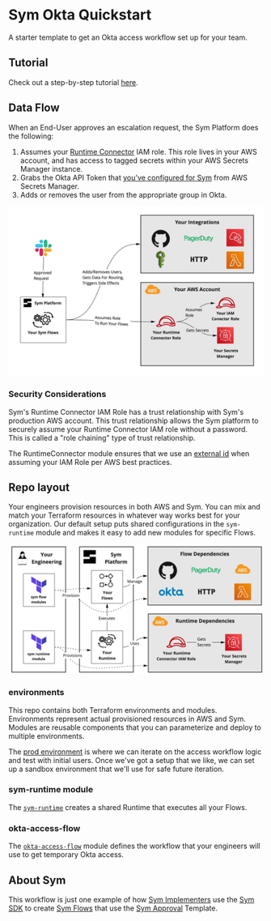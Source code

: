 # Sym Okta Quickstart

A starter template to get an Okta access workflow set up for your team.

## Tutorial

Check out a step-by-step tutorial [here](https://okta.tutorials.symops.com).

## Data Flow

When an End-User approves an escalation request, the Sym Platform does the following:

1. Assumes your [Runtime Connector](https://docs.symops.com/docs/runtime-connector) IAM role. This role lives in your AWS account, and has access to tagged secrets within your AWS Secrets Manager instance.
2. Grabs the Okta API Token that [you've configured for Sym](https://docs.symops.com/docs/okta) from AWS Secrets Manager.
3. Adds or removes the user from the appropriate group in Okta.

![Data Flow](docs/SymDataFlow.jpg)

### Security Considerations

Sym's Runtime Connector IAM Role has a trust relationship with Sym's production AWS account. This trust relationship allows the Sym platform to securely assume your Runtime Connector IAM role without a password. This is called a "role chaining" type of trust relationship.

The RuntimeConnector module ensures that we use an [external id](https://docs.aws.amazon.com/IAM/latest/UserGuide/id_roles_create_for-user_externalid.html) when assuming your IAM Role per AWS best practices.

## Repo layout

Your engineers provision resources in both AWS and Sym. You can mix and match your Terraform resources in whatever way works best for your organization. Our default setup puts shared configurations in the `sym-runtime` module and makes it easy to add new modules for specific Flows.

![Provisioning Flow](docs/SymProvisioningFlow.jpg)

### environments

This repo contains both Terraform environments and modules. Environments represent actual provisioned resources in AWS and Sym. Modules are reusable components that you can parameterize and deploy to multiple environments.

The [prod environment](environments/prod) is where we can iterate on the access workflow logic and test with initial users. Once we've got a setup that we like, we can set up a sandbox environment that we'll use for safe future iteration.

### sym-runtime module

The [`sym-runtime`](modules/sym-runtime) creates a shared Runtime that executes all your Flows.

### okta-access-flow

The [`okta-access-flow`](modules/okta-access-flow) module defines the workflow that your engineers will use to get temporary Okta access.

## About Sym

This workflow is just one example of how [Sym Implementers](https://docs.symops.com/docs/deploy-sym-platform) use the [Sym SDK](https://docs.symops.com/docs) to create [Sym Flows](https://docs.symops.com/docs/flows) that use the [Sym Approval](https://docs.symops.com/docs/sym-approval) Template.

